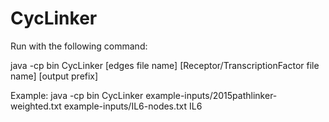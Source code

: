 # CycLinker
Run with the following command:

java -cp bin CycLinker [edges file name] [Receptor/TranscriptionFactor file name] [output prefix]

Example: java -cp bin CycLinker example-inputs/2015pathlinker-weighted.txt example-inputs/IL6-nodes.txt IL6
